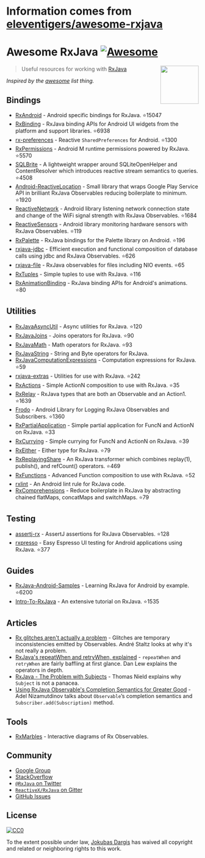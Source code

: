 # Information comes from [eleventigers/awesome-rxjava](https://github.com/eleventigers/awesome-rxjava)
# Awesome RxJava [![Awesome](https://cdn.rawgit.com/sindresorhus/awesome/d7305f38d29fed78fa85652e3a63e154dd8e8829/media/badge.svg)](https://github.com/sindresorhus/awesome)

[<img src="http://reactivex.io/assets/Rx_Logo_S.png" align="right" width="100">](http://reactivex.io/)

> Useful resources for working with [RxJava](https://github.com/ReactiveX/RxJava)

*Inspired by the [awesome](https://github.com/sindresorhus/awesome) list thing.*

## Bindings

* [RxAndroid](https://github.com/ReactiveX/RxAndroid) - Android specific bindings for RxJava. :star:15047
* [RxBinding](https://github.com/JakeWharton/RxBinding) - RxJava binding APIs for Android UI widgets from the platform and support libraries. :star:6938
* [rx-preferences](https://github.com/f2prateek/rx-preferences) - Reactive `SharedPreferences` for Android. :star:1300
* [RxPermissions](https://github.com/tbruyelle/RxPermissions) - Android M runtime permissions powered by RxJava. :star:5570
* [SQLBrite](https://github.com/square/sqlbrite) - A lightweight wrapper around SQLiteOpenHelper and ContentResolver which introduces reactive stream semantics to queries. :star:4508
* [Android-ReactiveLocation](https://github.com/mcharmas/Android-ReactiveLocation) - Small library that wraps Google Play Service API in brilliant RxJava Observables reducing boilerplate to minimum. :star:1920
* [ReactiveNetwork](https://github.com/pwittchen/ReactiveNetwork) - Android library listening network connection state and change of the WiFi signal strength with RxJava Observables. :star:1684
* [ReactiveSensors](https://github.com/pwittchen/ReactiveSensors) - Android library monitoring hardware sensors with RxJava Observables. :star:119
* [RxPalette](https://github.com/hzsweers/RxPalette) - RxJava bindings for the Palette library on Android. :star:196
* [rxjava-jdbc](https://github.com/davidmoten/rxjava-jdbc) - Efficient execution and functional composition of database calls using jdbc and RxJava Observables. :star:626
* [rxjava-file](https://github.com/davidmoten/rxjava-file) - RxJava observables for files including NIO events. :star:65
* [RxTuples](https://github.com/pakoito/RxTuples) - Simple tuples to use with RxJava. :star:116
* [RxAnimationBinding](https://github.com/blipinsk/RxAnimationBinding) - RxJava binding APIs for Android's animations. :star:80

## Utilities
* [RxJavaAsyncUtil](https://github.com/ReactiveX/RxJavaAsyncUtil) - Async utilities for RxJava. :star:120
* [RxJavaJoins](https://github.com/ReactiveX/RxJavaJoins) - Joins operators for RxJava. :star:90
* [RxJavaMath](https://github.com/ReactiveX/RxJavaMath) - Math operators for RxJava. :star:93
* [RxJavaString](https://github.com/ReactiveX/RxJavaString) - 
String and Byte operators for RxJava.
* [RxJavaComputationExpressions](https://github.com/ReactiveX/RxJavaComputationExpressions) - Computation expressions for RxJava. :star:59
* [rxjava-extras](https://github.com/davidmoten/rxjava-extras) - Utilities for use with RxJava. :star:242
* [RxActions](https://github.com/pakoito/RxActions) - Simple ActionN composition to use with RxJava. :star:35
* [RxRelay](https://github.com/JakeWharton/RxRelay) - RxJava types that are both an Observable and an Action1. :star:1639
* [Frodo](https://github.com/android10/frodo) - Android Library for Logging RxJava Observables and Subscribers. :star:1360
* [RxPartialApplication](https://github.com/pakoito/RxPartialApplication) - Simple partial application for FuncN and ActionN on RxJava. :star:33
* [RxCurrying](https://github.com/pakoito/RxCurrying) - Simple currying for FuncN and ActionN on RxJava. :star:39
* [RxEither](https://github.com/eleventigers/rxeither) - Either type for RxJava. :star:79
* [RxReplayingShare](https://github.com/JakeWharton/RxReplayingShare) - An RxJava transformer which combines replay(1), publish(), and refCount() operators. :star:469
* [RxFunctions](https://github.com/pakoito/RxFunctions) - Advanced Function composition to use with RxJava. :star:52
* [rxlint](https://bitbucket.org/littlerobots/rxlint) - An Android lint rule for RxJava code.
* [RxComprehensions](https://github.com/pakoito/RxComprehensions) - Reduce boilerplate in RxJava by abstracting chained flatMaps, concatMaps and switchMaps. :star:79

## Testing
* [assertj-rx](https://github.com/ribot/assertj-rx) - AssertJ assertions for RxJava Observables. :star:128
* [rxpresso](https://github.com/novoda/rxpresso) - Easy Espresso UI testing for Android applications using RxJava. :star:377

## Guides

* [RxJava-Android-Samples](https://github.com/kaushikgopal/RxJava-Android-Samples) - Learning RxJava for Android by example. :star:6200
* [Intro-To-RxJava](https://github.com/Froussios/Intro-To-RxJava) - An extensive tutorial on RxJava. :star:1535

## Articles

* [Rx glitches aren't actually a problem](http://staltz.com/rx-glitches-arent-actually-a-problem.html) - Glitches are temporary inconsistencies emitted by Observables. André Staltz looks at why it's not really a problem.
* [RxJava's repeatWhen and retryWhen, explained](http://blog.danlew.net/2016/01/25/rxjavas-repeatwhen-and-retrywhen-explained/) - `repeatWhen` and `retryWhen` are fairly baffling at first glance. Dan Lew explains the operators in depth.
* [RxJava - The Problem with Subjects](http://tomstechnicalblog.blogspot.co.uk/2016/03/rxjava-problem-with-subjects.html) - Thomas Nield explains why `Subject` is not a panacea.
* [Using RxJava Observable's Completion Semantics for Greater Good](https://adelnizamutdinov.github.io/blog/2015/01/23/using-rxjavas-observable-semantics-for-greater-good/) - Adel Nizamutdinov talks about `Observable`’s completion semantics and `Subscriber.add(Subscription)` method.

## Tools

* [RxMarbles](http://rxmarbles.com/) - Interactive diagrams of Rx Observables.

## Community

* [Google Group](http://groups.google.com/d/forum/rxjava)
* [StackOverflow](http://stackoverflow.com/search?q=rx-java)
* [`@RxJava` on Twitter](http://twitter.com/RxJava)
* [`ReactiveX/RxJava` on Gitter](https://gitter.im/ReactiveX/RxJava)
* [GitHub Issues](https://github.com/ReactiveX/RxJava/issues)

## License

[![CC0](https://i.creativecommons.org/p/zero/1.0/88x31.png)](https://creativecommons.org/publicdomain/zero/1.0/)

To the extent possible under law, [Jokubas Dargis](http://jokubasdargis.net/) has waived all copyright and related or neighboring rights to this work.

